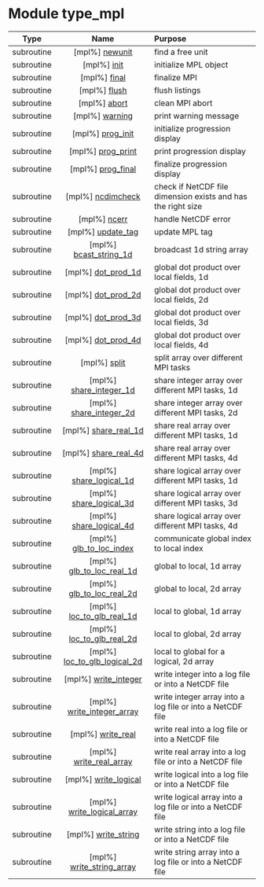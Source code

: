 # Module type_mpl

| Type | Name | Purpose |
| :--: | :--: | :---------- |
| subroutine | [mpl%] [newunit](https://github.com/benjaminmenetrier/bump-standalone/tree/master/src/type_mpl.F90#L115) | find a free unit |
| subroutine | [mpl%] [init](https://github.com/benjaminmenetrier/bump-standalone/tree/master/src/type_mpl.F90#L146) | initialize MPL object |
| subroutine | [mpl%] [final](https://github.com/benjaminmenetrier/bump-standalone/tree/master/src/type_mpl.F90#L201) | finalize MPI |
| subroutine | [mpl%] [flush](https://github.com/benjaminmenetrier/bump-standalone/tree/master/src/type_mpl.F90#L220) | flush listings |
| subroutine | [mpl%] [abort](https://github.com/benjaminmenetrier/bump-standalone/tree/master/src/type_mpl.F90#L335) | clean MPI abort |
| subroutine | [mpl%] [warning](https://github.com/benjaminmenetrier/bump-standalone/tree/master/src/type_mpl.F90#L363) | print warning message |
| subroutine | [mpl%] [prog_init](https://github.com/benjaminmenetrier/bump-standalone/tree/master/src/type_mpl.F90#L382) | initialize progression display |
| subroutine | [mpl%] [prog_print](https://github.com/benjaminmenetrier/bump-standalone/tree/master/src/type_mpl.F90#L415) | print progression display |
| subroutine | [mpl%] [prog_final](https://github.com/benjaminmenetrier/bump-standalone/tree/master/src/type_mpl.F90#L452) | finalize progression display |
| subroutine | [mpl%] [ncdimcheck](https://github.com/benjaminmenetrier/bump-standalone/tree/master/src/type_mpl.F90#L495) | check if NetCDF file dimension exists and has the right size |
| subroutine | [mpl%] [ncerr](https://github.com/benjaminmenetrier/bump-standalone/tree/master/src/type_mpl.F90#L563) | handle NetCDF error |
| subroutine | [mpl%] [update_tag](https://github.com/benjaminmenetrier/bump-standalone/tree/master/src/type_mpl.F90#L581) | update MPL tag |
| subroutine | [mpl%] [bcast_string_1d](https://github.com/benjaminmenetrier/bump-standalone/tree/master/src/type_mpl.F90#L602) | broadcast 1d string array |
| subroutine | [mpl%] [dot_prod_1d](https://github.com/benjaminmenetrier/bump-standalone/tree/master/src/type_mpl.F90#L625) | global dot product over local fields, 1d |
| subroutine | [mpl%] [dot_prod_2d](https://github.com/benjaminmenetrier/bump-standalone/tree/master/src/type_mpl.F90#L656) | global dot product over local fields, 2d |
| subroutine | [mpl%] [dot_prod_3d](https://github.com/benjaminmenetrier/bump-standalone/tree/master/src/type_mpl.F90#L687) | global dot product over local fields, 3d |
| subroutine | [mpl%] [dot_prod_4d](https://github.com/benjaminmenetrier/bump-standalone/tree/master/src/type_mpl.F90#L718) | global dot product over local fields, 4d |
| subroutine | [mpl%] [split](https://github.com/benjaminmenetrier/bump-standalone/tree/master/src/type_mpl.F90#L749) | split array over different MPI tasks |
| subroutine | [mpl%] [share_integer_1d](https://github.com/benjaminmenetrier/bump-standalone/tree/master/src/type_mpl.F90#L781) | share integer array over different MPI tasks, 1d |
| subroutine | [mpl%] [share_integer_2d](https://github.com/benjaminmenetrier/bump-standalone/tree/master/src/type_mpl.F90#L818) | share integer array over different MPI tasks, 2d |
| subroutine | [mpl%] [share_real_1d](https://github.com/benjaminmenetrier/bump-standalone/tree/master/src/type_mpl.F90#L876) | share real array over different MPI tasks, 1d |
| subroutine | [mpl%] [share_real_4d](https://github.com/benjaminmenetrier/bump-standalone/tree/master/src/type_mpl.F90#L913) | share real array over different MPI tasks, 4d |
| subroutine | [mpl%] [share_logical_1d](https://github.com/benjaminmenetrier/bump-standalone/tree/master/src/type_mpl.F90#L981) | share logical array over different MPI tasks, 1d |
| subroutine | [mpl%] [share_logical_3d](https://github.com/benjaminmenetrier/bump-standalone/tree/master/src/type_mpl.F90#L1038) | share logical array over different MPI tasks, 3d |
| subroutine | [mpl%] [share_logical_4d](https://github.com/benjaminmenetrier/bump-standalone/tree/master/src/type_mpl.F90#L1112) | share logical array over different MPI tasks, 4d |
| subroutine | [mpl%] [glb_to_loc_index](https://github.com/benjaminmenetrier/bump-standalone/tree/master/src/type_mpl.F90#L1191) | communicate global index to local index |
| subroutine | [mpl%] [glb_to_loc_real_1d](https://github.com/benjaminmenetrier/bump-standalone/tree/master/src/type_mpl.F90#L1261) | global to local, 1d array |
| subroutine | [mpl%] [glb_to_loc_real_2d](https://github.com/benjaminmenetrier/bump-standalone/tree/master/src/type_mpl.F90#L1323) | global to local, 2d array |
| subroutine | [mpl%] [loc_to_glb_real_1d](https://github.com/benjaminmenetrier/bump-standalone/tree/master/src/type_mpl.F90#L1402) | local to global, 1d array |
| subroutine | [mpl%] [loc_to_glb_real_2d](https://github.com/benjaminmenetrier/bump-standalone/tree/master/src/type_mpl.F90#L1468) | local to global, 2d array |
| subroutine | [mpl%] [loc_to_glb_logical_2d](https://github.com/benjaminmenetrier/bump-standalone/tree/master/src/type_mpl.F90#L1551) | local to global for a logical, 2d array |
| subroutine | [mpl%] [write_integer](https://github.com/benjaminmenetrier/bump-standalone/tree/master/src/type_mpl.F90#L1634) | write integer into a log file or into a NetCDF file |
| subroutine | [mpl%] [write_integer_array](https://github.com/benjaminmenetrier/bump-standalone/tree/master/src/type_mpl.F90#L1672) | write integer array into a log file or into a NetCDF file |
| subroutine | [mpl%] [write_real](https://github.com/benjaminmenetrier/bump-standalone/tree/master/src/type_mpl.F90#L1724) | write real into a log file or into a NetCDF file |
| subroutine | [mpl%] [write_real_array](https://github.com/benjaminmenetrier/bump-standalone/tree/master/src/type_mpl.F90#L1757) | write real array into a log file or into a NetCDF file |
| subroutine | [mpl%] [write_logical](https://github.com/benjaminmenetrier/bump-standalone/tree/master/src/type_mpl.F90#L1805) | write logical into a log file or into a NetCDF file |
| subroutine | [mpl%] [write_logical_array](https://github.com/benjaminmenetrier/bump-standalone/tree/master/src/type_mpl.F90#L1839) | write logical array into a log file or into a NetCDF file |
| subroutine | [mpl%] [write_string](https://github.com/benjaminmenetrier/bump-standalone/tree/master/src/type_mpl.F90#L1893) | write string into a log file or into a NetCDF file |
| subroutine | [mpl%] [write_string_array](https://github.com/benjaminmenetrier/bump-standalone/tree/master/src/type_mpl.F90#L1928) | write string array into a log file or into a NetCDF file |
